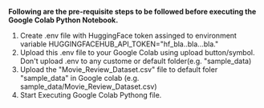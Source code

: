 **Following are the pre-requisite steps to be followed before executing the Google Colab Python Notebook.**
1. Create .env file with HuggingFace token assinged to environment variable HUGGINGFACEHUB_API_TOKEN="hf_bla..bla...bla."
2. Upload this .env file to your Google Colab using upload button/symbol.  Don't upload .env to any custome or default folder(e.g. "sample_data)
3. Upload the "Movie_Review_Dataset.csv" file to default foler "sample_data" in Google colab (e.g. sample_data/Movie_Review_Dataset.csv)
4. Start Executing Google Colab Pythong file.
